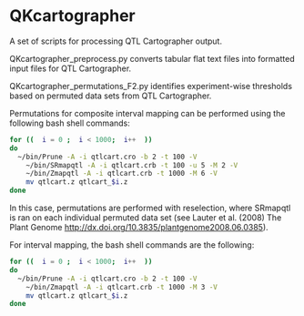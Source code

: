 # QKcartographer
A set of scripts for processing QTL Cartographer output.

QKcartographer_preprocess.py converts tabular flat text files into formatted input files for QTL Cartographer.

QKcartographer_permutations_F2.py identifies experiment-wise thresholds based on permuted data sets from QTL Cartographer.

Permutations for composite interval mapping can be performed using the following bash shell commands:

```bash
for ((  i = 0 ;  i < 1000;  i++  ))
do
  ~/bin/Prune -A -i qtlcart.cro -b 2 -t 100 -V
	~/bin/SRmapqtl -A -i qtlcart.crb -t 100 -u 5 -M 2 -V
	~/bin/Zmapqtl -A -i qtlcart.crb -t 1000 -M 6 -V
	mv qtlcart.z qtlcart_$i.z
done
```

In this case, permutations are performed with reselection, where SRmapqtl is ran on each individual permuted data set (see Lauter et al. (2008) The Plant Genome http://dx.doi.org/10.3835/plantgenome2008.06.0385).

For interval mapping, the bash shell commands are the following:

```bash
for ((  i = 0 ;  i < 1000;  i++  ))
do
  ~/bin/Prune -A -i qtlcart.cro -b 2 -t 100 -V
	~/bin/Zmapqtl -A -i qtlcart.crb -t 1000 -M 3 -V
	mv qtlcart.z qtlcart_$i.z
done
```
